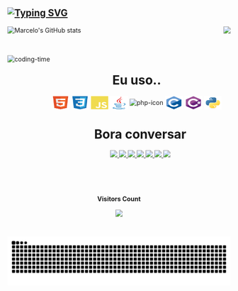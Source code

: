 ## [![Typing SVG](https://readme-typing-svg.herokuapp.com?font=Fira+Code&weight=300&size=50&duration=4000&pause=1000&color=8A2BE2&center=true&vCenter=true&random=false&width=1000&lines=Hello%2C+my+name+is+Marcelo;I'm+21+years+old;I'm+a+Software+Developer;I'm+from+Brazil;welcome%3A)](https://git.io/typing-svg)

<div>
  
  ![Marcelo's GitHub stats](https://github-readme-stats.vercel.app/api?username=malobr&theme=aura&show_icons=true)
  <img align="right" height="180em" src="https://github-readme-stats.vercel.app/api/top-langs/?username=malobr&layout=compact&langs_count=16&theme=aura"/>
</div>
<br>

<div  align="center"> 
  <div style="display: inline_block"><br>
    <img align="left" height="250" alt="coding-time" src="code.gif">
    <h1 align="center">Eu uso..</h1>
    <img align="center" height="30" width="40" alt="html-icon" src="https://raw.githubusercontent.com/devicons/devicon/master/icons/html5/html5-original.svg">
    <img align="center" height="30" width="40" alt="css-icon" src="https://raw.githubusercontent.com/devicons/devicon/master/icons/css3/css3-original.svg">
    <img align="center" height="30" width="40" alt="js-icon"  src="https://raw.githubusercontent.com/devicons/devicon/master/icons/javascript/javascript-plain.svg">
    <img align="center" height="30" width="40" alt="java-icon" src="https://raw.githubusercontent.com/devicons/devicon/master/icons/java/java-original.svg">
    <img align="center" height="30" width="40" alt="php-icon" src="https://raw.githubusercontent.com/jmnote/z-icons/master/svg/php.svg">
    <img align="center" height="30" width="40" alt="c-icon" src="https://raw.githubusercontent.com/devicons/devicon/master/icons/c/c-original.svg">
    <img align="center" height="30" width="40" alt="csharp-icon" src="https://raw.githubusercontent.com/devicons/devicon/master/icons/csharp/csharp-original.svg">
    <img align="center" height="30" width="40" alt="python-icon" src="https://raw.githubusercontent.com/devicons/devicon/master/icons/python/python-original.svg">
   </div>
    
  
  <h1 align="center">Bora conversar</h1>
  
   <a href="https://mail.google.com/mail/u/0/?pli=1#inbox?compose=GTvVlcSPFrLKLKtrXtXcVcxcfMrwCpdQWZFwFdNWRfMwZhZFHPhbsDwxjqnrHSfhFLPcqJndzFsfq">
     <img src="https://img.shields.io/badge/Gmail-D14836?style=for-the-badge&logo=gmail&logoColor=white" target="blank">
   </a>
   <a href="https://discord.com/channels/@marceloo3143">
     <img src="https://img.shields.io/badge/Discord-7289DA?style=for-the-badge&logo=discord&logoColor=white" target="blank">
   </a>
   <a href="https://www.instagram.com/malo_t_c/">
     <img src="https://img.shields.io/badge/Instagram-E4405F?style=for-the-badge&logo=instagram&logoColor=white" target="blank">
   </a>
   <a href="https://www.linkedin.com/in/marcelo-tomás-a92b16231/">
     <img src="https://img.shields.io/badge/LinkedIn-0077B5?style=for-the-badge&logo=linkedin&logoColor=white" target="blank">
   </a>
   <a href="https://steamcommunity.com/profiles/76561199467676368/">
     <img src="https://img.shields.io/badge/Steam-000000?style=for-the-badge&logo=steam&logoColor=white" target="blank">
   </a>
   <a href="">
     <img src="https://img.shields.io/badge/PlayStation-003791?style=for-the-badge&logo=playstation&logoColor=white" target="blank">
   </a>
   <a href="">
     <img src="https://img.shields.io/badge/Xbox-107C10?style=for-the-badge&logo=xbox&logoColor=white" target="blank">
   </a>
 
</div>

<div align="center">
  
<br>
<br>
<br>
<br>

<p align="centre"><b>Visitors Count</b></p> 
  
<p align="center"><img align="center" src="https://visit-counter.vercel.app/counter.png?page=https%3A%2F%2Fgithub.com%2Fmalobr&s=50&c=db006a&bg=00000000&no=7&ff=digi&tb=Visits%3A++&ta=" /></p> 
<br>
</div>

  
![Snake animation](https://github.com/malobr/malobr/blob/output/github-contribution-grid-snake.svg)

